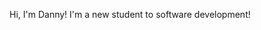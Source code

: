 Hi, I'm Danny! I'm a new student to software development!

<!---
dannycarrington/dannycarrington is a ✨ special ✨ repository because its `README.md` (this file) appears on your GitHub profile.
You can click the Preview link to take a look at your changes.
--->
